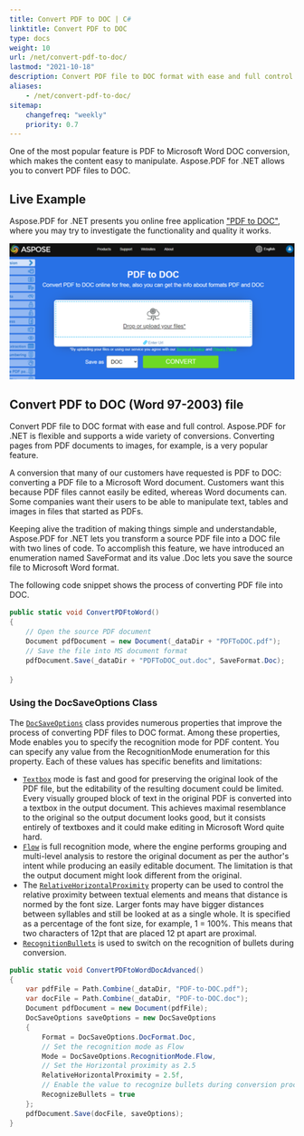 ```yaml
---
title: Convert PDF to DOC | C#
linktitle: Convert PDF to DOC
type: docs
weight: 10
url: /net/convert-pdf-to-doc/
lastmod: "2021-10-18"
description: Convert PDF file to DOC format with ease and full control with Aspose.PDF for .NET. Learn more how to tune up Microsoft Word Doc file to PDF conversion.
aliases:
    - /net/convert-pdf-to-doc/
sitemap:
    changefreq: "weekly"
    priority: 0.7
---
```


One of the most popular feature is PDF to Microsoft Word DOC conversion, which makes the content easy to manipulate. Aspose.PDF for .NET allows you to convert PDF files to DOC.

## Live Example

Aspose.PDF for .NET presents you online free application ["PDF to DOC"](https://products.aspose.app/pdf/conversion/pdf-to-doc), where you may try to investigate the functionality and quality it works.

[![Convert PDF to DOC](pdf_to_doc.png)](https://products.aspose.app/pdf/conversion/pdf-to-doc)

## Convert PDF to DOC (Word 97-2003) file

Convert PDF file to DOC format with ease and full control. Aspose.PDF for .NET is flexible and supports a wide variety of conversions. Converting pages from PDF documents to images, for example, is a very popular feature.

A conversion that many of our customers have requested is PDF to DOC: converting a PDF file to a Microsoft Word document. Customers want this because PDF files cannot easily be edited, whereas Word documents can. Some companies want their users to be able to manipulate text, tables and images in files that started as PDFs.

Keeping alive the tradition of making things simple and understandable, Aspose.PDF for .NET lets you transform a source PDF file into a DOC file with two lines of code. To accomplish this feature, we have introduced an enumeration named SaveFormat and its value .Doc lets you save the source file to Microsoft Word format.

The following code snippet shows the process of converting PDF file into DOC.

```csharp
public static void ConvertPDFtoWord()
{
    // Open the source PDF document
    Document pdfDocument = new Document(_dataDir + "PDFToDOC.pdf");
    // Save the file into MS document format
    pdfDocument.Save(_dataDir + "PDFToDOC_out.doc", SaveFormat.Doc);

}
```

### Using the DocSaveOptions Class

The [`DocSaveOptions`](https://apireference.aspose.com/pdf/net/aspose.pdf/docsaveoptions) class provides numerous properties that improve the process of converting PDF files to DOC format. Among these properties, Mode enables you to specify the recognition mode for PDF content. You can specify any value from the RecognitionMode enumeration for this property. Each of these values has specific benefits and limitations:

- [`Textbox`](https://apireference.aspose.com/pdf/net/aspose.pdf.docsaveoptions/recognitionmode) mode is fast and good for preserving the original look of the PDF file, but the editability of the resulting document could be limited. Every visually grouped block of text in the original PDF is converted into a textbox in the output document. This achieves maximal resemblance to the original so the output document looks good, but it consists entirely of textboxes and it could make editing in Microsoft Word quite hard.
- [`Flow`](https://apireference.aspose.com/pdf/net/aspose.pdf.docsaveoptions/recognitionmode) is full recognition mode, where the engine performs grouping and multi-level analysis to restore the original document as per the author's intent while producing an easily editable document. The limitation is that the output document might look different from the original.
- The [`RelativeHorizontalProximity`](https://apireference.aspose.com/pdf/net/aspose.pdf/docsaveoptions/properties/relativehorizontalproximity) property can be used to control the relative proximity between textual elements and means that distance is normed by the font size. Larger fonts may have bigger distances between syllables and still be looked at as a single whole. It is specified as a percentage of the font size, for example, 1 = 100%. This means that two characters of 12pt that are placed 12 pt apart are proximal.
- [`RecognitionBullets`](https://apireference.aspose.com/pdf/net/aspose.pdf/docsaveoptions/properties/recognizebullets) is used to switch on the recognition of bullets during conversion.

```csharp
public static void ConvertPDFtoWordDocAdvanced()
{
    var pdfFile = Path.Combine(_dataDir, "PDF-to-DOC.pdf");
    var docFile = Path.Combine(_dataDir, "PDF-to-DOC.doc");
    Document pdfDocument = new Document(pdfFile);
    DocSaveOptions saveOptions = new DocSaveOptions
    {
        Format = DocSaveOptions.DocFormat.Doc,
        // Set the recognition mode as Flow
        Mode = DocSaveOptions.RecognitionMode.Flow,
        // Set the Horizontal proximity as 2.5
        RelativeHorizontalProximity = 2.5f,
        // Enable the value to recognize bullets during conversion process
        RecognizeBullets = true
    };
    pdfDocument.Save(docFile, saveOptions);
}
```
